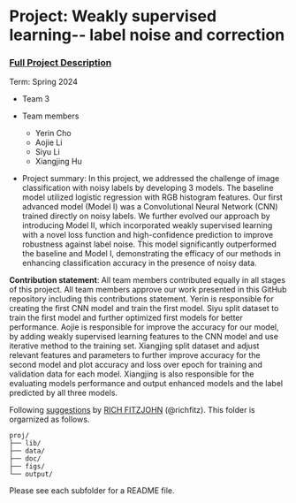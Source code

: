 # Project: Weakly supervised learning-- label noise and correction


### [Full Project Description](doc/project3_desc.md)

Term: Spring 2024

+ Team 3
+ Team members
	+ Yerin Cho
	+ Aojie Li
	+ Siyu Li
	+ Xiangjing Hu

+ Project summary: In this project, we addressed the challenge of image classification with noisy labels by developing 3 models. The baseline model utilized logistic regression with RGB histogram features. Our first advanced model (Model I) was a Convolutional Neural Network (CNN) trained directly on noisy labels. We further evolved our approach by introducing Model II, which incorporated weakly supervised learning with a novel loss function and high-confidence prediction to improve robustness against label noise. This model significantly outperformed the baseline and Model I, demonstrating the efficacy of our methods in enhancing classification accuracy in the presence of noisy data. 
	
**Contribution statement**: All team members contributed equally in all stages of this project. All team members approve our work presented in this GitHub repository including this contributions statement. Yerin is responsible for creating the first CNN model and train the first model. Siyu split dataset to train the first model and further optimized first models for better performance. Aojie is responsible for improve the accuracy for our model, by adding weakly supervised learning features to the CNN model and use iterative method to the training set. Xiangjing split dataset and adjust relevant features and parameters to further improve accuracy for the second model and plot accuracy and loss over epoch for training and validation data for each model. Xiangjing is also responsible for the evaluating models performance and output enhanced models and the label predicted by all three models.

Following [suggestions](http://nicercode.github.io/blog/2013-04-05-projects/) by [RICH FITZJOHN](http://nicercode.github.io/about/#Team) (@richfitz). This folder is orgarnized as follows.

```
proj/
├── lib/
├── data/
├── doc/
├── figs/
└── output/
```

Please see each subfolder for a README file.
